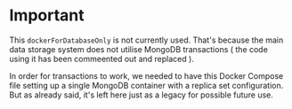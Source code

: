# Important

This `dockerForDatabaseOnly` is not currently used. That's because the main data storage system does not utilise MongoDB transactions ( the code using it has been commeented out and replaced ).

In order for transactions to work, we needed to have this Docker Compose file setting up a single MongoDB container with a replica set configuration. But as already said, it's left here just as a legacy for possible future use.
